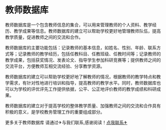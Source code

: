 # 教师数据库

教师数据库是一个包含教师信息的集合，可以用来管理教师的个人资料、教学经历、教学成果等信息。教师数据库的建立可以帮助学校更好地管理教师队伍，提高教学质量，促进教师之间的交流和合作。

教师数据库的主要功能包括：记录教师的基本信息，如姓名、性别、年龄、联系方式等；记录教师的教学经历，包括任教科目、任教班级、任教时间等；记录教师的教学成果，包括获奖情况、发表论文、指导学生参加科研竞赛等；提供教师之间的交流平台，方便教师互相交流经验、分享教学资源。

教师数据库的建立可以帮助学校更好地了解教师的情况，根据教师的教学特点和教学需求，有针对性地进行培训和指导，提高教师的教学水平。同时，教师数据库也可以为学校的评优评先工作提供依据，公平、公正地评价教师的教学成绩和科研成果。

教师数据库的建立对于提高学校的整体教学质量、加强教师之间的交流和合作具有积极的意义，是学校教务管理工作的重要组成部分。

更多关于教师数据库 请通过✈与我们联系,感谢阅读！[点我联系✈](https://plus.G208.com)